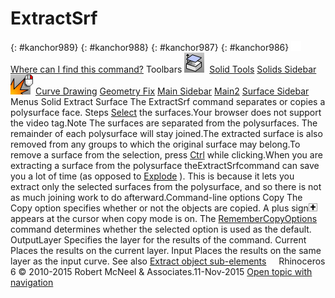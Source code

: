 ---
---


# ExtractSrf
{: #kanchor989}
{: #kanchor988}
{: #kanchor987}
{: #kanchor986}
 [![images/transparent.gif](images/transparent.gif)Where can I find this command?](javascript:void(0);) Toolbars
![images/extractsrf.png](images/extractsrf.png) [Solid Tools](solid-tools-toolbar.html)  [Solids Sidebar](geometry-fix-toolbar.html) 
![images/extractsrf-explode-rt.png](images/extractsrf-explode-rt.png) [Curve Drawing](curve-drawing-toolbar.html)  [Geometry Fix](surface-sidebar-toolbar.html)  [Main Sidebar](main-sidebar-toolbar.html)  [Main2](main2-toolbar.html)  [Surface Sidebar](surface-sidebar-toolbar.html) 
Menus
Solid
Extract Surface
The ExtractSrf command separates or copies a polysurface face.
Steps
 [Select](select-objects.html) the surfaces.Your browser does not support the video tag.Note
The surfaces are separated from the polysurfaces. The remainder of each polysurface will stay joined.The extracted surface is also removed from any groups to which the original surface may belong.To remove a surface from the selection, press [Ctrl](ctrl-key.html) while clicking.When you are extracting a surface from the polysurface theExtractSrfcommand can save you a lot of time (as opposed to [Explode](explode.html) ). This is because it lets you extract only the selected surfaces from the polysurface, and so there is not as much joining work to do afterward.Command-line options
Copy
The Copy option specifies whether or not the objects are copied. A plus sign![images/copyplus.png](images/copyplus.png)appears at the cursor when copy mode is on.
The [RememberCopyOptions](remembercopyoptions.html) command determines whether the selected option is used as the default.
OutputLayer
Specifies the layer for the results of the command.
Current
Places the results on the current layer.
Input
Places the results on the same layer as the input curve.
See also
 [Extract object sub-elements](sak-extract.html) 
&#160;
&#160;
Rhinoceros 6 © 2010-2015 Robert McNeel &amp; Associates.11-Nov-2015
 [Open topic with navigation](extractsrf.html) 

